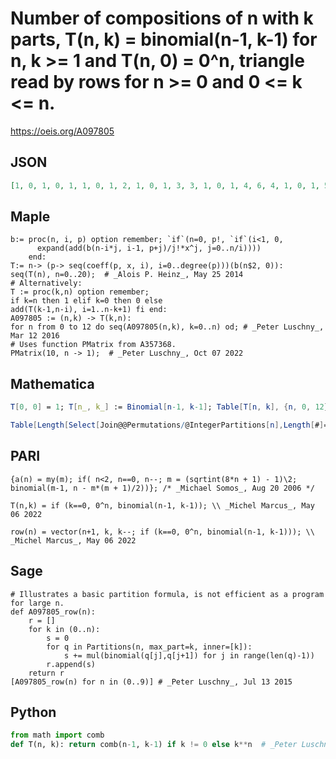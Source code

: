 # Number of compositions of n with k parts, T\(n, k\) \= binomial\(n\-1, k\-1\) for n, k \>\= 1 and T\(n, 0\) \= 0^n, triangle read by rows for n \>\= 0 and 0 <\= k <\= n\.
https://oeis.org/A097805
## JSON
```JSON
[1, 0, 1, 0, 1, 1, 0, 1, 2, 1, 0, 1, 3, 3, 1, 0, 1, 4, 6, 4, 1, 0, 1, 5, 10, 10, 5, 1, 0, 1, 6, 15, 20, 15, 6, 1, 0, 1, 7, 21, 35, 35, 21, 7, 1, 0, 1, 8, 28, 56, 70, 56, 28, 8, 1, 0, 1, 9, 36, 84, 126, 126, 84, 36, 9, 1, 0, 1, 10, 45, 120, 210, 252, 210, 120, 45, 10, 1, 0, 1, 11, 55, 165, 330, 462, 462, 330, 165, 55, 11, 1]
```
## Maple
```Maple
b:= proc(n, i, p) option remember; `if`(n=0, p!, `if`(i<1, 0,
      expand(add(b(n-i*j, i-1, p+j)/j!*x^j, j=0..n/i))))
    end:
T:= n-> (p-> seq(coeff(p, x, i), i=0..degree(p)))(b(n$2, 0)):
seq(T(n), n=0..20);  # _Alois P. Heinz_, May 25 2014
# Alternatively:
T := proc(k,n) option remember;
if k=n then 1 elif k=0 then 0 else
add(T(k-1,n-i), i=1..n-k+1) fi end:
A097805 := (n,k) -> T(k,n):
for n from 0 to 12 do seq(A097805(n,k), k=0..n) od; # _Peter Luschny_, Mar 12 2016
# Uses function PMatrix from A357368.
PMatrix(10, n -> 1);  # _Peter Luschny_, Oct 07 2022
```
## Mathematica
```Mathematica
T[0, 0] = 1; T[n_, k_] := Binomial[n-1, k-1]; Table[T[n, k], {n, 0, 12}, {k, 0, n}] // Flatten (* _Jean-François Alcover_, Sep 03 2014, after _Paul Weisenhorn_ *)
```
```Mathematica
Table[Length[Select[Join@@Permutations/@IntegerPartitions[n],Length[#]==k&]],{n,0,10},{k,0,n}] (* _Gus Wiseman_, Jan 23 2022 *)
```
## PARI
```PARI
{a(n) = my(m); if( n<2, n==0, n--; m = (sqrtint(8*n + 1) - 1)\2; binomial(m-1, n - m*(m + 1)/2))}; /* _Michael Somos_, Aug 20 2006 */
```
```PARI
T(n,k) = if (k==0, 0^n, binomial(n-1, k-1)); \\ _Michel Marcus_, May 06 2022
```
```PARI
row(n) = vector(n+1, k, k--; if (k==0, 0^n, binomial(n-1, k-1))); \\ _Michel Marcus_, May 06 2022
```
## Sage
```Sage
# Illustrates a basic partition formula, is not efficient as a program for large n.
def A097805_row(n):
    r = []
    for k in (0..n):
        s = 0
        for q in Partitions(n, max_part=k, inner=[k]):
            s += mul(binomial(q[j],q[j+1]) for j in range(len(q)-1))
        r.append(s)
    return r
[A097805_row(n) for n in (0..9)] # _Peter Luschny_, Jul 13 2015
```
## Python
```Python
from math import comb
def T(n, k): return comb(n-1, k-1) if k != 0 else k**n  # _Peter Luschny_, May 06 2022
```
